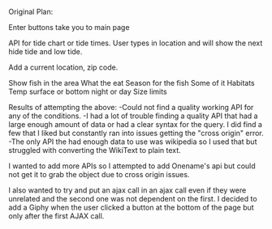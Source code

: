 Original Plan:

Enter buttons take you to main page

API for tide chart or tide times.
  User types in location and will show the next hide tide and low tide.

Add a current location, zip code.

Show fish in the area
  What the eat
  Season for the fish
  Some of it Habitats
    Temp
    surface or bottom
    night or day
  Size limits

Results of attempting the above:
  -Could not find a quality working API for any of the conditions.
  -I had a lot of trouble finding a quality API that had a large enough amount of data or had a clear syntax for the query. I did find a few that I liked but constantly ran into issues getting the "cross origin" error.
  -The only API the had enough data to use was wikipedia so I used that but struggled with converting the WikiText to plain text.

I wanted to add more APIs so I attempted to add Onename's api but could not get it to grab the object due to cross origin issues.

I also wanted to try and put an ajax call in an ajax call even if they were unrelated and the second one was not dependent on the first. I decided to add a Giphy when the user clicked a button at the bottom of the page but only after the first AJAX call.

